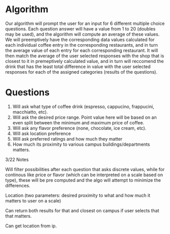 # Algorithm 

Our algorithm will prompt the user for an input for 6 different multiple choice questions. Each question answer will have a value from 1 to 20 (doubles may be used), 
and the algorithm will compute an average of these values. We will preemptively have the corresponding data values calculated for each individual coffee entry in the 
corresponding restaurants, and in turn the average value of each entry for each corresponding restaurant. It will then match the average of the user selected responses 
with the shop that is closest to it in premeptively calculated value, and in turn will reccomend the drink that has the least total difference in value with the user 
selected responses for each of the assigned categories (results of the questions). 

# Questions
1. Will ask what type of coffee drink (espresso, cappucino, frappucini, macchiatto, etc).
2. Will ask the desired price range. Point value here will be based on an even split between the minimum and maximum price of coffee. 
3. Will ask any flavor preference (none, chocolate, ice cream, etc).
4. Will ask location preference 
5. Will ask preferred ratings and how much they matter
6. How much its proximity to various campus buildings/departments matters.

3/22 Notes

Will filter possibilities after each question that asks discrete values, while for continous like price or flavor (which can be interpreted on a scale based on type), these will be pre computed and the algo will attempt to minimize the differences.

Location (two parameters: desired proximity to what and how much it matters to user on a scale)

Can return both results for that and closest on campus if user selects that that matters.

Can get location from ip.
